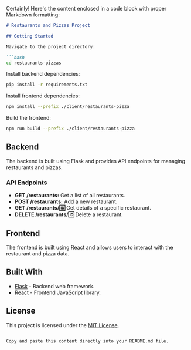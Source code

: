 Certainly! Here's the content enclosed in a code block with proper Markdown formatting:

```markdown
# Restaurants and Pizzas Project

## Getting Started

Navigate to the project directory:

```bash
cd restaurants-pizzas
```

Install backend dependencies:

```bash
pip install -r requirements.txt
```

Install frontend dependencies:

```bash
npm install --prefix ./client/restaurants-pizza
```

Build the frontend:

```bash
npm run build --prefix ./client/restaurants-pizza
```

## Backend

The backend is built using Flask and provides API endpoints for managing restaurants and pizzas.

### API Endpoints

- **GET /restaurants:** Get a list of all restaurants.
- **POST /restaurants:** Add a new restaurant.
- **GET /restaurants/:id:** Get details of a specific restaurant.
- **DELETE /restaurants/:id:** Delete a restaurant.

## Frontend

The frontend is built using React and allows users to interact with the restaurant and pizza data.

## Built With

- [Flask](https://flask.palletsprojects.com/) - Backend web framework.
- [React](https://reactjs.org/) - Frontend JavaScript library.

## License

This project is licensed under the [MIT License](LICENSE).
```

Copy and paste this content directly into your README.md file.